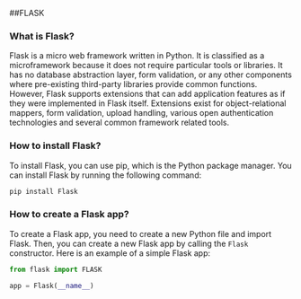 ##FLASK

### What is Flask?
Flask is a micro web framework written in Python. It is classified as a
microframework because it does not require particular tools or libraries. It has
no database abstraction layer, form validation, or any other components where
pre-existing third-party libraries provide common functions. However, Flask
supports extensions that can add application features as if they were
implemented in Flask itself. Extensions exist for object-relational mappers,
form validation, upload handling, various open authentication technologies and
several common framework related tools.


### How to install Flask?
To install Flask, you can use pip, which is the Python package manager. You can
install Flask by running the following command:

```bash
pip install Flask
```

### How to create a Flask app?
To create a Flask app, you need to create a new Python file and import Flask.
Then, you can create a new Flask app by calling the `Flask` constructor. Here is
an example of a simple Flask app:

```python
from flask import FLASK

app = Flask(__name__)



